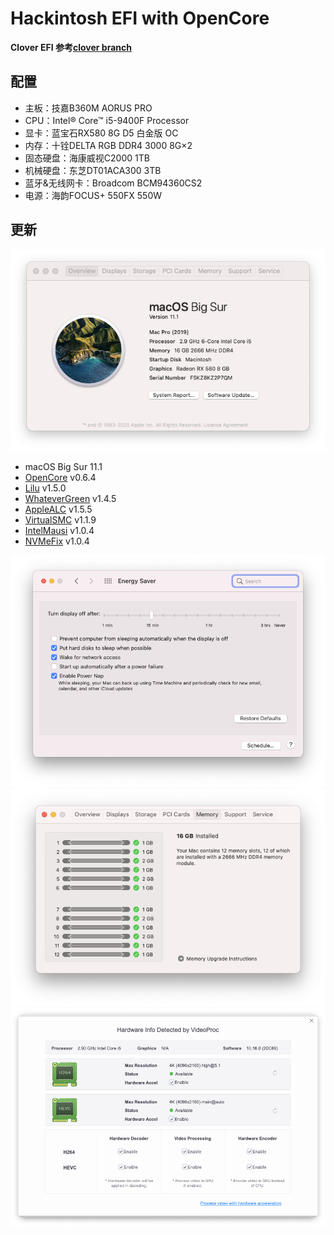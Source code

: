 # Hackintosh EFI with OpenCore
**Clover EFI 参考[clover branch](https://github.com/liangzhenduo0608/hackintosh-efi/tree/clover)**

## 配置
+ 主板：技嘉B360M AORUS PRO
+ CPU：Intel® Core™ i5-9400F Processor
+ 显卡：蓝宝石RX580 8G D5 白金版 OC
+ 内存：十铨DELTA RGB DDR4 3000 8G×2
+ 固态硬盘：海康威视C2000 1TB
+ 机械硬盘：东芝DT01ACA300 3TB
+ 蓝牙&无线网卡：Broadcom BCM94360CS2
+ 电源：海韵FOCUS+ 550FX 550W

## 更新
![系统版本](./img/Overview.png)
+ macOS Big Sur 11.1
+ [OpenCore](https://github.com/acidanthera/OpenCorePkg/releases) v0.6.4
+ [Lilu](https://github.com/acidanthera/Lilu/releases) v1.5.0
+ [WhateverGreen](https://github.com/acidanthera/WhateverGreen/releases) v1.4.5
+ [AppleALC](https://github.com/acidanthera/AppleALC/releases) v1.5.5
+ [VirtualSMC](https://github.com/acidanthera/VirtualSMC/releases) v1.1.9
+ [IntelMausi](https://github.com/acidanthera/IntelMausi/releases) v1.0.4
+ [NVMeFix](https://github.com/acidanthera/NVMeFix/releases) v1.0.4

![节能五项](./img/EnergySaver.png)
![内存插槽](./img/Memory.png)
![硬件解码](./img/VideoProc.png)
